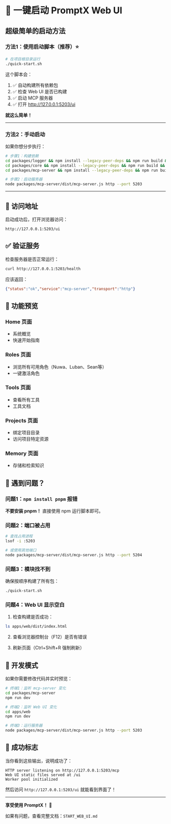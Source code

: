 # 🚀 一键启动 PromptX Web UI

## 超级简单的启动方法

### 方法1：使用启动脚本（推荐）⭐

```bash
# 在项目根目录运行
./quick-start.sh
```

这个脚本会：
1. ✅ 自动构建所有依赖包
2. ✅ 检查 Web UI 是否已构建
3. ✅ 启动 MCP 服务器
4. ✅ 打开 http://127.0.0.1:5203/ui

**就这么简单！**

---

### 方法2：手动启动

如果你想分步执行：

```bash
# 步骤1：构建依赖
cd packages/logger && npm install --legacy-peer-deps && npm run build && cd ../..
cd packages/core && npm install --legacy-peer-deps && npm run build && cd ../..
cd packages/mcp-server && npm install --legacy-peer-deps && npm run build && cd ../..

# 步骤2：启动服务器
node packages/mcp-server/dist/mcp-server.js http --port 5203
```

---

## 📍 访问地址

启动成功后，打开浏览器访问：

```
http://127.0.0.1:5203/ui
```

## ✅ 验证服务

检查服务器是否正常运行：

```bash
curl http://127.0.0.1:5203/health
```

应该返回：
```json
{"status":"ok","service":"mcp-server","transport":"http"}
```

## 🎯 功能预览

### Home 页面
- 系统概览
- 快速开始指南

### Roles 页面
- 浏览所有可用角色（Nuwa、Luban、Sean等）
- 一键激活角色

### Tools 页面
- 查看所有工具
- 工具文档

### Projects 页面
- 绑定项目目录
- 访问项目特定资源

### Memory 页面
- 存储和检索知识

## 🐛 遇到问题？

### 问题1：`npm install pnpm` 报错

**不要安装 pnpm！** 直接使用 npm 运行脚本即可。

### 问题2：端口被占用

```bash
# 查找占用进程
lsof -i :5203

# 或使用其他端口
node packages/mcp-server/dist/mcp-server.js http --port 5204
```

### 问题3：模块找不到

确保按顺序构建了所有包：
```bash
./quick-start.sh
```

### 问题4：Web UI 显示空白

1. 检查构建是否成功：
```bash
ls apps/web/dist/index.html
```

2. 查看浏览器控制台（F12）是否有错误

3. 刷新页面（Ctrl+Shift+R 强制刷新）

## 📝 开发模式

如果你需要修改代码并实时预览：

```bash
# 终端1：监听 mcp-server 变化
cd packages/mcp-server
npm run dev

# 终端2：监听 Web UI 变化
cd apps/web
npm run dev

# 终端3：运行服务器
node packages/mcp-server/dist/mcp-server.js http --port 5203
```

## 🎉 成功标志

当你看到这些输出，说明成功了：

```
HTTP server listening on http://127.0.0.1:5203/mcp
Web UI static files served at /ui
Worker pool initialized
```

然后访问 `http://127.0.0.1:5203/ui` 就能看到界面了！

---

**享受使用 PromptX！** 🚀

如果有问题，查看完整文档：`START_WEB_UI.md`
